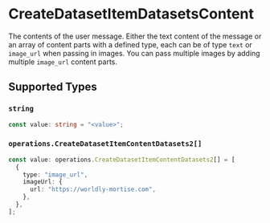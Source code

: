 # CreateDatasetItemDatasetsContent

The contents of the user message. Either the text content of the message or an array of content parts with a defined type, each can be of type `text` or `image_url` when passing in images. You can pass multiple images by adding multiple `image_url` content parts. 


## Supported Types

### `string`

```typescript
const value: string = "<value>";
```

### `operations.CreateDatasetItemContentDatasets2[]`

```typescript
const value: operations.CreateDatasetItemContentDatasets2[] = [
  {
    type: "image_url",
    imageUrl: {
      url: "https://worldly-mortise.com",
    },
  },
];
```


